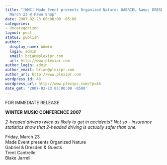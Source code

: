 ```yaml
---
title: "[WMC] Made Event presents Organized Nature: GABRIEL &amp; DRESDEN- Friday,
  March 23 @ Pawn Shop"
date: 2007-02-23 00:00:00 -05:00
categories:
- Uncategorized
layout: post
status: publish
author:
  display_name: Admin
  login: admin
  email: brian@plexipr.com
  url: http://www.plexipr.com
author_login: admin
author_email: brian@plexipr.com
author_url: http://www.plexipr.com
wordpress_id: 48
wordpress_url: http://www.plexipr.com/?p=48
date_gmt: '2007-02-23 05:00:00 -0500'
---
```


<p>FOR IMMEDIATE RELEASE</p>
<p><b>WINTER MUSIC CONFERENCE 2007</b></p>
<p><i>2-headed drivers twice as likely to get in accidents? Not so - insurance statistics show that 2-headed driving is actually safer than one.</i></p>
<p>Friday, March 23<br />
Made Event presents Organized Nature<br />
Gabriel & Dresden & Guests<br />
Trent Cantrelle <br />
Blake Jarrell </p>
